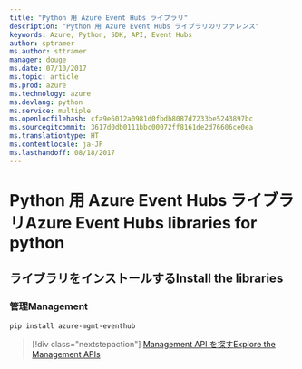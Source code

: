 ```yaml
---
title: "Python 用 Azure Event Hubs ライブラリ"
description: "Python 用 Azure Event Hubs ライブラリのリファレンス"
keywords: Azure, Python, SDK, API, Event Hubs
author: sptramer
ms.author: sttramer
manager: douge
ms.date: 07/10/2017
ms.topic: article
ms.prod: azure
ms.technology: azure
ms.devlang: python
ms.service: multiple
ms.openlocfilehash: cfa9e6012a0981d0fbdb8087d7233be5243897bc
ms.sourcegitcommit: 3617d0db0111bbc00072ff8161de2d76606ce0ea
ms.translationtype: HT
ms.contentlocale: ja-JP
ms.lasthandoff: 08/18/2017
---
```

# <a name="azure-event-hubs-libraries-for-python"></a><span data-ttu-id="cfedd-104">Python 用 Azure Event Hubs ライブラリ</span><span class="sxs-lookup"><span data-stu-id="cfedd-104">Azure Event Hubs libraries for python</span></span>

## <a name="install-the-libraries"></a><span data-ttu-id="cfedd-105">ライブラリをインストールする</span><span class="sxs-lookup"><span data-stu-id="cfedd-105">Install the libraries</span></span>


### <a name="management"></a><span data-ttu-id="cfedd-106">管理</span><span class="sxs-lookup"><span data-stu-id="cfedd-106">Management</span></span>

```bash
pip install azure-mgmt-eventhub
```
> [!div class="nextstepaction"]
> [<span data-ttu-id="cfedd-107">Management API を探す</span><span class="sxs-lookup"><span data-stu-id="cfedd-107">Explore the Management APIs</span></span>](/python/api/overview/azure/eventhub/managementlibrary)